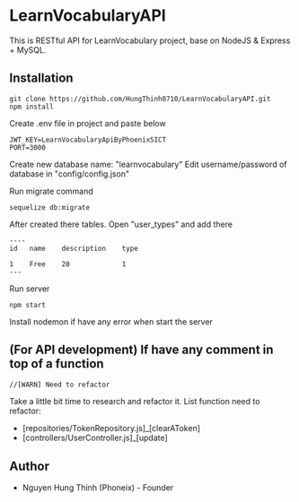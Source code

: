 # LearnVocabularyAPI
This is RESTful API for LearnVocabulary project, base on NodeJS &amp; Express + MySQL.

## Installation
```
git clone https://github.com/HungThinh0710/LearnVocabularyAPI.git
npm install
```
Create .env file in project and paste below
```
JWT_KEY=LearnVocabularyApiByPhoenixSICT
PORT=3000
```
Create new database name: "learnvocabulary"
Edit username/password of database in "config/config.json"

Run migrate command 
```
sequelize db:migrate
```
After created there tables. Open "user_types" and add there
```
----
id   name    description    type

1    Free    20             1
---
```
Run server
```
npm start
```
Install nodemon if have any error when start the server
## (For API development) If have any comment in top of a function
```bash
//[WARN] Need to refactor
```
Take a little bit time to research and refactor it.
List function need to refactor:
- [repositories/TokenRepository.js]_[clearAToken]
- [controllers/UserController.js]_[update]

## Author
- Nguyen Hung Thinh (Phoneix) - Founder
